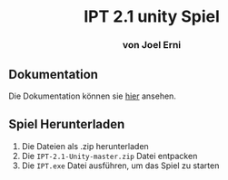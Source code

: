 <h1 align="center">IPT 2.1 unity Spiel</h1>
<h3 align="center">von Joel Erni</h3>

## Dokumentation
Die Dokumentation können sie [hier](https://www.ipt3.joel-erni1.bbzwinf.ch) ansehen.

## Spiel Herunterladen
  1. Die Dateien als .zip herunterladen
  2. Die `IPT-2.1-Unity-master.zip` Datei entpacken
  3. Die `IPT.exe` Datei ausführen, um das Spiel zu starten
